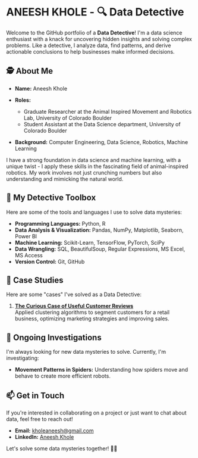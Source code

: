 # ANEESH KHOLE - 🔍 Data Detective

Welcome to the GitHub portfolio of a **Data Detective**! I'm a data science enthusiast with a knack for uncovering hidden insights and solving complex problems. Like a detective, I analyze data, find patterns, and derive actionable conclusions to help businesses make informed decisions.

## 🕵️ About Me

- **Name:** Aneesh Khole
- **Roles:**
  - Graduate Researcher at the Animal Inspired Movement and Robotics Lab, University of Colorado Boulder
  - Student Assistant at the Data Science department, University of Colorado Boulder
            
- **Background:** Computer Engineering, Data Science, Robotics, Machine Learning

I have a strong foundation in data science and machine learning, with a unique twist - I apply these skills in the fascinating field of animal-inspired robotics. My work involves not just crunching numbers but also understanding and mimicking the natural world.

## 🧰 My Detective Toolbox

Here are some of the tools and languages I use to solve data mysteries:

- **Programming Languages:** Python, R
- **Data Analysis & Visualization:** Pandas, NumPy, Matplotlib, Seaborn, Power BI
- **Machine Learning:** Scikit-Learn, TensorFlow, PyTorch, SciPy
- **Data Wrangling:** SQL, BeautifulSoup, Regular Expressions, MS Excel, MS Access
- **Version Control:** Git, GitHub

## 🔎 Case Studies

Here are some "cases" I've solved as a Data Detective:

<!--1. **[Mystery of the Missing Data](https://github.com/yourusername/project-link)**  
   Solved a complex data imputation problem, filling missing values in large datasets using advanced statistical techniques.

2. **[Pattern in the Noise](https://github.com/yourusername/project-link)**  
   Developed a machine learning model that detects anomalies in sensor data collected from animal-inspired robots.-->

1. **[The Curious Case of Useful Customer Reviews](https://github.com/aneeshkhole/Perceived-Usefulness-of-online-customer-reviews)**  
   Applied clustering algorithms to segment customers for a retail business, optimizing marketing strategies and improving sales.

## 🧩 Ongoing Investigations

I'm always looking for new data mysteries to solve. Currently, I'm investigating:

- **Movement Patterns in Spiders:** Understanding how spiders move and behave to create more efficient robots.

## 📫 Get in Touch

If you're interested in collaborating on a project or just want to chat about data, feel free to reach out!

- **Email:** kholeaneesh@gmail.com
- **LinkedIn:** [Aneesh Khole](https://www.linkedin.com/in/aneesh-khole/)

Let's solve some data mysteries together! 🕵️‍♂️
